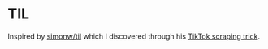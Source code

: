 # TIL

Inspired by [simonw/til](https://github.com/simonw/til) which I discovered through his [TikTok scraping trick](https://til.simonwillison.net/tiktok/download-all-videos).
